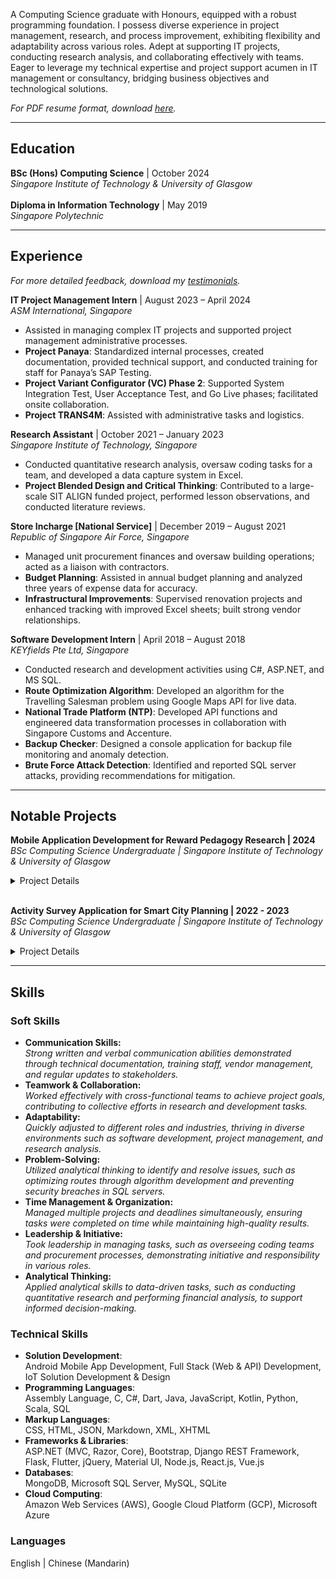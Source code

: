 A Computing Science graduate with Honours, equipped with a robust programming foundation. I possess diverse experience in project management, research, and process improvement, exhibiting flexibility and adaptability across various roles. Adept at supporting IT projects, conducting research analysis, and collaborating effectively with teams. Eager to leverage my technical expertise and project support acumen in IT management or consultancy, bridging business objectives and technological solutions.

*For PDF resume format, download [here](./assets/files/KohDingYuan_Resume.pdf).*

---

## Education
**BSc (Hons) Computing Science** | October 2024  
  *Singapore Institute of Technology & University of Glasgow*  
<br>
**Diploma in Information Technology** | May 2019  
  *Singapore Polytechnic*

---

## Experience

*For more detailed feedback, download my [testimonials](./assets/files/KohDingYuan_Testimonials.pdf).*

**IT Project Management Intern** | August 2023 – April 2024  
  *ASM International, Singapore*
- Assisted in managing complex IT projects and supported project management administrative processes.
- **Project Panaya**: Standardized internal processes, created documentation, provided technical support, and conducted training for staff for Panaya’s SAP Testing.
- **Project Variant Configurator (VC) Phase 2**: Supported System Integration Test, User Acceptance Test, and Go Live phases; facilitated onsite collaboration.
- **Project TRANS4M**: Assisted with administrative tasks and logistics.

**Research Assistant** | October 2021 – January 2023  
  *Singapore Institute of Technology, Singapore*
- Conducted quantitative research analysis, oversaw coding tasks for a team, and developed a data capture system in Excel.
- **Project Blended Design and Critical Thinking**: Contributed to a large-scale SIT ALIGN funded project, performed lesson observations, and conducted literature reviews.

**Store Incharge [National Service]** | December 2019 – August 2021  
  *Republic of Singapore Air Force, Singapore*
- Managed unit procurement finances and oversaw building operations; acted as a liaison with contractors.
- **Budget Planning**: Assisted in annual budget planning and analyzed three years of expense data for accuracy.
- **Infrastructural Improvements**: Supervised renovation projects and enhanced tracking with improved Excel sheets; built strong vendor relationships.
  
**Software Development Intern** | April 2018 – August 2018  
  *KEYfields Pte Ltd, Singapore*
- Conducted research and development activities using C#, ASP.NET, and MS SQL.
- **Route Optimization Algorithm**: Developed an algorithm for the Travelling Salesman problem using Google Maps API for live data.
- **National Trade Platform (NTP)**: Developed API functions and engineered data transformation processes in collaboration with Singapore Customs and Accenture.
- **Backup Checker**: Designed a console application for backup file monitoring and anomaly detection.
- **Brute Force Attack Detection**: Identified and reported SQL server attacks, providing recommendations for mitigation.

---

## Notable Projects

**Mobile Application Development for Reward Pedagogy Research | 2024**  
  *BSc Computing Science Undergraduate | Singapore Institute of Technology & University of Glasgow*  
<details>
  <summary>Project Details</summary>

  <strong>Client</strong>: Prof. Peter C Y Yau (University of Glasgow)

  <img src="./assets/images/uni_capstone_interface.png" alt="Uni Capstone Front End Interface" />

  <p>This full stack project developed a mobile app to support reward-based systems in education, boosting student motivation and involvement. The solution lets teachers and parents handle tasks and rewards like stars, hearts, and diamonds, with dedicated portals for each. Parents can assign tasks and rewards, while kids can track progress and cash in rewards. The platform seeks to enhance learning experiences and promote more engaging educational approaches. Built using React Native or Flutter, the app delivers a smooth mobile experience with a scalable, robust backend.</p>

  <details>
    <summary>Technical Details</summary>

  <h3>Tech Stack</h3>
    <ul>
      <li><strong>Front End (Android Mobile)</strong>: Flutter, Dart, Material UI</li>
      <li><strong>Back End (API Server)</strong>: Django, Python</li>
      <li><strong>Database</strong>: MySQL</li>
    </ul>

  <h3>Solution Architecture</h3>
    <img src="./assets/images/uni_capstone_arch.png" alt="Uni Capstone Architecture Design" />
    <img src="./assets/images/uni_capstone_arch_indepth.png" alt="Uni Capstone Architecture Design Indepth" />

   <br>

   <p>The architecture uses a REST API for clear separation of concerns and modularity, essential for scalable and maintainable application development. The mobile app frontend is created with Flutter, while the backend API server is built using Django. This design enables independent operation of the frontend and backend, making updates and maintenance easier. Django functions solely as an API server handling requests and responses. This improves the system's effectiveness by offloading data processing and business logic to the backend. The backend server interacts with a MySQL database, serving as the centralized data storage for the application. Using RESTful APIs ensures that communication between the frontend and backend is stateless, standardized, and easily scalable, enabling seamless handling of high loads and multiple client requests. This architectural design supports flexibility by allowing independent development and scaling of the frontend while maintaining consistent and efficient communication through RESTful APIs.</p>

  </details>
</details>

<br>

**Activity Survey Application for Smart City Planning | 2022 - 2023**  
  *BSc Computing Science Undergraduate | Singapore Institute of Technology & University of Glasgow*  
<details>
  <summary>Project Details</summary>

  <strong>Client</strong>: Nippon Koei Co., Ltd.

   <img src="./assets/images/uni_teamproj_mobile.png" alt="Uni Team Project Front End Interface" />
   <img src="./assets/images/uni_teamproj_dashboard.png" alt="Uni Team Project Back End Interface" />

  <p>For this project, I was responsible for the technical leadership of a 10-person team in the development of a cross-platform mobile application intended to simplify the travel survey process, aligned with the requirements specified by our client, Nippon Koei Co., Ltd. The mobile application was designed to collect GPS and Bluetooth connection logs, facilitating more convenient data sharing by respondents through a web-based questionnaire. By replacing the traditional door-to-door survey method, our solution enables more accurate and efficient data collection. I also oversaw the integration of a web-based dashboard that allows administrators to manage surveys, accounts, and conduct data analysis. This dashboard interfaces with the mobile application via a Web API and supports cloud-based data storage. The project's ultimate objective was to streamline the travel survey process, enhance the user experience, and contribute valuable data to support urban redevelopment and transportation improvement initiatives.</p>

 <details>
    <summary>Technical Details</summary>

  <h3>Tech Stack</h3>
    <ul>
      <li><strong>Front End (Android Mobile)</strong>: Flutter, Dart, Material UI</li>
      <li><strong>Back End (API Server)</strong>: Django, Python</li>
      <li><strong>Database</strong>: MySQL</li>
    </ul>

  <h3>Solution Architecture</h3>
    <img src="./assets/images/uni_teamproj_arch.png" alt="Uni Team Project Architecture Design" />

   <br>

   <p>The architecture uses a REST API for clear separation of concerns and modularity, essential for scalable and maintainable application development. The mobile app frontend is created with Flutter, while the backend API server is built using Django. This design enables independent operation of the frontend and backend, making updates and maintenance easier. Django functions solely as an API server handling requests and responses. This improves the system's effectiveness by offloading data processing and business logic to the backend. The backend server interacts with a MySQL database, serving as the centralized data storage for the application. Using RESTful APIs ensures that communication between the frontend and backend is stateless, standardized, and easily scalable, enabling seamless handling of high loads and multiple client requests. This architectural design supports flexibility by allowing independent development and scaling of the frontend while maintaining consistent and efficient communication through RESTful APIs.</p>

  </details>
</details>

---

## Skills

### Soft Skills
- **Communication Skills:** <br>
  *Strong written and verbal communication abilities demonstrated through technical documentation, training staff, vendor management, and regular updates to stakeholders.*
- **Teamwork & Collaboration:** <br>
  *Worked effectively with cross-functional teams to achieve project goals, contributing to collective efforts in research and development tasks.*
- **Adaptability:** <br>
  *Quickly adjusted to different roles and industries, thriving in diverse environments such as software development, project management, and research analysis.*
- **Problem-Solving:** <br>
  *Utilized analytical thinking to identify and resolve issues, such as optimizing routes through algorithm development and preventing security breaches in SQL servers.*
- **Time Management & Organization:** <br>
  *Managed multiple projects and deadlines simultaneously, ensuring tasks were completed on time while maintaining high-quality results.*
- **Leadership & Initiative:** <br>
  *Took leadership in managing tasks, such as overseeing coding teams and procurement processes, demonstrating initiative and responsibility in various roles.*
- **Analytical Thinking:** <br>
  *Applied analytical skills to data-driven tasks, such as conducting quantitative research and performing financial analysis, to support informed decision-making.*

### Technical Skills
- **Solution Development**:<br> Android Mobile App Development, Full Stack (Web & API) Development, IoT Solution Development & Design  
- **Programming Languages**:<br> Assembly Language, C, C#, Dart, Java, JavaScript, Kotlin, Python, Scala, SQL
- **Markup Languages**:<br> CSS, HTML, JSON, Markdown, XML, XHTML
- **Frameworks & Libraries**:<br> ASP.NET (MVC, Razor, Core), Bootstrap, Django REST Framework, Flask, Flutter, jQuery, Material UI, Node.js, React.js, Vue.js  
- **Databases**:<br> MongoDB, Microsoft SQL Server, MySQL, SQLite
- **Cloud Computing**:<br> Amazon Web Services (AWS), Google Cloud Platform (GCP), Microsoft Azure

### Languages
English | Chinese (Mandarin)
